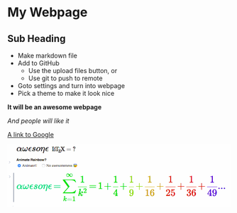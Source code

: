 
# My Webpage

## Sub Heading

* Make markdown file
* Add to GitHub
	* Use the upload files button, or
	* Use git to push to remote
* Goto settings and turn into webpage
* Pick a theme to make it look nice


**It will be an awesome webpage**

*And people will like it*

[A link to Google](http://www.google.com)

![](rainbow_latex.gif)
